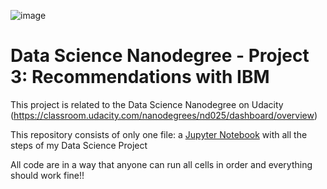 ![image](https://user-images.githubusercontent.com/7256682/154767526-b3135f7f-5da9-481c-8f22-d1f504f16d3f.png)

# Data Science Nanodegree - Project 3: Recommendations with IBM

This project is related to the Data Science Nanodegree on Udacity (https://classroom.udacity.com/nanodegrees/nd025/dashboard/overview)

This repository consists of only one file: a [Jupyter Notebook](https://github.com/alexkeila/udacity_data_science_nanodegree/blob/main/Project%20-%20Write%20a%20Data%20Science%20Blog%20Post.ipynb) with all the steps of my Data Science Project

All code are in a way that anyone can run all cells in order and everything should work fine!!

